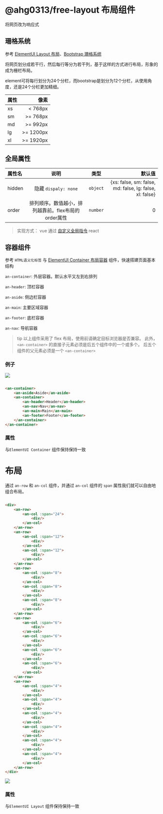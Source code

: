 # @ahg0313/free-layout 布局组件

将网页改为响应式



## 珊格系统
参考 [ElementUI Layout 布局](https://element-plus.org/zh-CN/component/layout.html)、[Bootstrap 珊格系统](https://v4.bootcss.com/docs/layout/grid/)

将网页划分成若干行，然后每行等分为若干列，基于这样的方式进行布局，形象的成为栅栏布局。

element可将每行划分为24个分栏，而bootstrap是划分为12个分栏，从使用角度，还是24个分栏更加精细。

|属性|像素|
|:-|-:|
|xs|< 768px|
|sm|>= 768px|
|md|>= 992px|
|lg|>= 1200px|
|xl|>= 1920px|

## 全局属性
|属性名|说明|类型|默认值|
|:-|:-:|:-:|-:|
|hidden|隐藏 `dispaly: none`|`object`|{xs: false, sm: false, md: false, lg: false, xl: false}|
|order|排列顺序。数值越小，排列越靠前。flex布局的order属性|`number`|0|

> 实现方式：
> vue 通过 [自定义全局指令](https://cn.vuejs.org/guide/reusability/custom-directives.html#introduction)
> react


## 容器组件

参考 `HTML语义化标签` 与 [ElementUI Container 布局容器](https://element-plus.org/zh-CN/component/container.html)
组件，快速搭建页面基本结构

`an-container`: 外层容器。默认水平又左到右排列

`an-header`: 顶栏容器

`an-aside`: 侧边栏容器

`an-main`: 主要区域容器

`an-footer`: 底栏容器

`an-nav`: 导航容器

> tip
> 以上组件采用了 flex 布局，使用前请确定目标浏览器是否兼容。 此外， `<an-container>` 的直接子元素必须是后五个组件中的一个或多个。
> 后五个组件的父元素必须是一个 `<an-container>`

### 例子

![](container.png)

```html

<an-container>
    <an-aside>Aside</an-aside>
    <an-container>
        <an-header>Header</an-header>
        <an-nav>Nav</an-nav>
        <an-main>Main</an-main>
        <an-footer>Footer</an-footer>
    </an-container>
</an-container>
```

### 属性
与`ElementUI Container` 组件保持保持一致

# 布局



通过 `an-row` 和 `an-col` 组件，并通过  `an-col` 组件的 `span` 属性我们就可以自由地组合布局。

```html

<div>
    <an-row>
        <an-col :span="24">
            <div/>
        </an-col>
    </an-row>
    <an-row>
        <an-col :span="12">
            <div/>
        </an-col>
        <an-col :span="12">
            <div/>
        </an-col>
    </an-row>
    <an-row>
        <an-col :span="8">
            <div/>
        </an-col>
        <an-col :span="8">
            <div/>
        </an-col>
        <an-col :span="8">
            <div/>
        </an-col>
    </an-row>
    <an-row>
        <an-col :span="6">
            <div/>
        </an-col>
        <an-col :span="6">
            <div/>
        </an-col>
        <an-col :span="6">
            <div/>
        </an-col>
        <an-col :span="6">
            <div/>
        </an-col>
    </an-row>
    <an-row>
        <an-col :span="4">
            <div/>
        </an-col>
        <an-col :span="4">
            <div/>
        </an-col>
        <an-col :span="4">
            <div/>
        </an-col>
        <an-col :span="4">
            <div/>
        </an-col>
        <an-col :span="4">
            <div/>
        </an-col>
        <an-col :span="4">
            <div/>
        </an-col>
    </an-row>
</div>
```

![](Layout.png)

### 属性
与`ElementUI Layout` 组件保持保持一致

